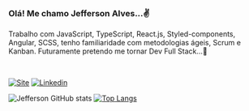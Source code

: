 ### Olá! Me chamo Jefferson Alves...✌️
Trabalho com JavaScript, TypeScript, React.js, Styled-components, Angular, SCSS, tenho familiaridade com metodologias ágeis, Scrum e Kanban. 
Futuramente pretendo me tornar Dev Full Stack...🚀

<br/>

[![Site](https://img.shields.io/website-up-down-green-red/http/monip.org.svg)](https://jeffersonalvesaguiar.github.io/Portfolio/)
[![Linkedin](https://img.shields.io/badge/LinkedIn-0077B5?style=for-the-badge&logo=linkedin&logoColor=white)](https://www.linkedin.com/in/jefferson-alves-22a76a208/)


![Jefferson GitHub stats](https://github-readme-stats.vercel.app/api?username=JeffersonAlvesAguiar&show_icons=true&theme=dracula)
[![Top Langs](https://github-readme-stats.vercel.app/api/top-langs/?username=JeffersonAlvesAguiar&langs_count=8)](https://github.com/anuraghazra/github-readme-stats)
